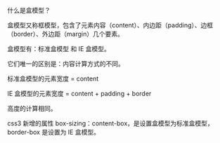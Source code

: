 什么是盒模型？

盒模型又称框模型，包含了元素内容（content）、内边距（padding）、边框（border）、外边距（margin）几个要素。



盒模型有：标准盒模型 和 IE 盒模型。



它们唯一的区别是：内容计算方式的不同。

标准盒模型的元素宽度 = content

IE 盒模型的元素宽度 = content + padding + border

高度的计算相同。



css3 新增的属性 box-sizing：content-box，是设置盒模型为标准盒模型，border-box 是设置为 IE 盒模型。

